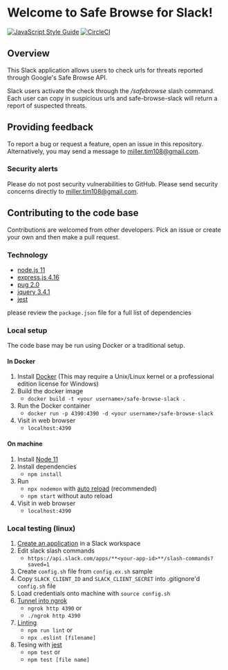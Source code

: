 # Welcome to Safe Browse for Slack!  
[![JavaScript Style Guide](https://img.shields.io/badge/code_style-standard-brightgreen.svg)](https://standardjs.com)
[![CircleCI](https://circleci.com/gh/TangoYankee/safe-browse-slack.svg?style=svg)](https://circleci.com/gh/TangoYankee/safe-browse-slack) 

## Overview
This Slack application allows users to check urls for threats reported through Google's Safe Browse API.

Slack users activate the check through the _/safebrowse_ slash command. Each user can copy in suspicious urls and safe-browse-slack will return a report of
suspected threats.

<!-- ## Demo
![directions to Emeril's restaurant](public/img/demos/emeril-demo.gif) -->

<!-- ## Installing the application
To install and use Markdown Links on Slack:
1) Sign into the workspace where the application will be used
2) Authorize the application by clicking the attached button

<a title="add to slack" href="https://slack.com/oauth/v2/authorize?client_id=588720890436.994223185825&scope=commands"><img src="https://platform.slack-edge.com/img/add_to_slack.png" alt="add to slack"/></a> -->

## Providing feedback
To report a bug or request a feature, open an issue in this repository. Alternatively, you may send a message to miller.tim108@gmail.com.

### Security alerts
Please do not post security vulnerabilities to GitHub. Please send security concerns directly to miller.tim108@gmail.com.

## Contributing to the code base
Contributions are welcomed from other developers. Pick an issue or create your own and then make a pull request.

### Technology
- [node.js 11](https://nodejs.org/)
- [express.js 4.16](https://expressjs.com/)
- [pug 2.0](https://pugjs.org/)
- [jquery 3.4.1](https://jquery.com)
- [jest](https://jestjs.io/)

please review the `package.json` file for a full list of dependencies

### Local setup
The code base may be run using Docker or a traditional setup.

#### In Docker
1. Install [Docker](https://docs.docker.com/install/) (This may require a Unix/Linux kernel or a professional edition license for Windows)
2. Build the docker image
   - `docker build -t <your username>/safe-browse-slack .`
3. Run the Docker container
   - `docker run -p 4390:4390 -d <your username>/safe-browse-slack`
4. Visit in web browser
   - `localhost:4390`

#### On machine
1. Install [Node 11](https://nodejs.org/)
2. Install dependencies
   - `npm install`
3. Run
   - `npx nodemon` with [auto reload](https://nodemon.io/) (recommended)
   - `npm start` without auto reload
4. Visit in web browser
   - `localhost:4390`

### Local testing (linux)
1. [Create an application](https://api.slack.com/tutorials) in a Slack workspace
2. Edit slack slash commands
   - `https://api.slack.com/apps/**<your-app-id>**/slash-commands?saved=1`
3. Create `config.sh` file from `config.ex.sh` sample
4. Copy `SLACK_CLIENT_ID` and `SLACK_CLIENT_SECRET` into .gitignore'd `config.sh` file
5. Load credentials onto machine with `source config.sh`
6. [Tunnel into ngrok](https://api.slack.com/tutorials/tunneling-with-ngrok)
   - `ngrok http 4390` or
   - `./ngrok http 4390`
7. [Linting](https://eslint.org/docs/user-guide/getting-started)
   - `npm run lint` or
   - `npx .eslint [filename]`
8. Tesing with [jest](https://jestjs.io/)
   - `npm test` or
   - `npm test [file name]`
